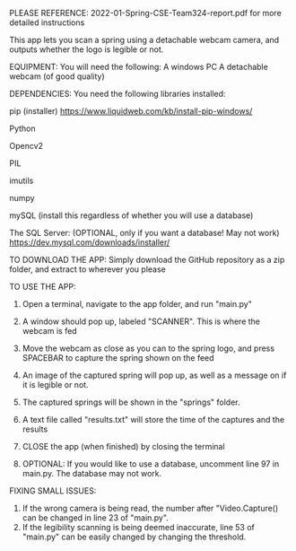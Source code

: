 PLEASE REFERENCE: 2022-01-Spring-CSE-Team324-report.pdf for more detailed instructions


This app lets you scan a spring using a detachable webcam camera, and outputs whether the logo is legible or not.




EQUIPMENT:
You will need the following:
A windows PC
A detachable webcam (of good quality)

DEPENDENCIES:
You need the following libraries installed:

pip (installer)
https://www.liquidweb.com/kb/install-pip-windows/

Python

Opencv2


PIL


imutils

numpy


mySQL (install this regardless of whether you will use a database)



The SQL Server: (OPTIONAL, only if you want a database! May not work)
https://dev.mysql.com/downloads/installer/



TO DOWNLOAD THE APP:
Simply download the GitHub repository as a zip folder, and extract to wherever you please


TO USE THE APP:

1. Open a terminal, navigate to the app folder, and run "main.py"


2. A window should pop up, labeled "SCANNER". This is where the webcam is fed


3. Move the webcam as close as you can to the spring logo, and press SPACEBAR to capture the spring shown on the feed

4. An image of the captured spring will pop up, as well as a message on if it is legible or not.


5. The captured springs will be shown in the "springs" folder.


6. A text file called "results.txt" will store the time of the captures and the results

7. CLOSE the app (when finished) by closing the terminal


7. OPTIONAL: If you would like to use a database, uncomment line 97 in main.py. The database may not work.





FIXING SMALL ISSUES:

1. If the wrong camera is being read, the number after "Video.Capture() can be changed in line 23 of "main.py".
2. If the legibility scanning is being deemed inaccurate, line 53 of "main.py" can be easily changed by changing the threshold.


